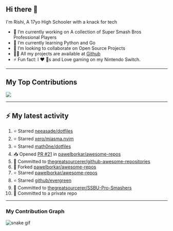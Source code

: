 ## Hi there 👋

I'm Rishi, A 17yo High Schooler with a knack for tech

- 🔭 I’m currently working on A collection of Super Smash Bros Professional Players
- 🌱 I’m currently learning Python and Go
- 👯 I’m looking to collaborate on Open Source Projects
- 👨‍💻 All my projects are available at [Github](https://github.com/thegreatsourcerer)
- ⚡ Fun fact: I ❤️ 🐶s and Love gaming on my Nintendo Switch.

---

## My Top Contributions

![](https://github-contributor-stats.vercel.app/api?username=thegreatsourcerer&limit=5&theme=dark&combine_all_yearly_contributions=true)


---

## :zap: My latest activity

<!--START_SECTION:activity-->
1. ⭐ Starred [neeasade/dotfiles](https://github.com/neeasade/dotfiles)
2. ⭐ Starred [xero/miasma.nvim](https://github.com/xero/miasma.nvim)
3. ⭐ Starred [math0ne/dotfiles](https://github.com/math0ne/dotfiles)
4. 📥 Opened [PR #21](https://github.com/pawelborkar/awesome-repos/pull/21) in [pawelborkar/awesome-repos](https://github.com/pawelborkar/awesome-repos)
5. 📝 Committed to [thegreatsourcerer/github-awesome-repositories](https://github.com/thegreatsourcerer/github-awesome-repositories/commit/be3185d6c19ac7e4f27328d42b042c91e239de34)
6. 🍴 Forked [pawelborkar/awesome-repos](https://github.com/pawelborkar/awesome-repos)
7. ⭐ Starred [pawelborkar/awesome-repos](https://github.com/pawelborkar/awesome-repos)
8. ⭐ Starred [github/evergreen](https://github.com/github/evergreen)
9. 📝 Committed to [thegreatsourcerer/SSBU-Pro-Smashers](https://github.com/thegreatsourcerer/SSBU-Pro-Smashers/commit/ff97db5b7753fb2986f4968dc764d2d49dd62695)
10. 📝 Committed to a private repo
<!--END_SECTION:activity-->

---

### My Contribution Graph

![snake gif](https://github.com/thegreatsourcerer/thegreatsourcerer/blob/output/ocean.gif)

